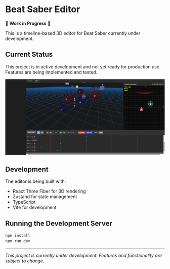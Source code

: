 # Beat Saber Editor

🚧 **Work in Progress** 🚧

This is a timeline-based 3D editor for Beat Saber currently under development.

## Current Status

This project is in active development and not yet ready for production use. Features are being implemented and tested.

![Work in Progress](./wip-2025-07-07.png)

## Development

The editor is being built with:
- React Three Fiber for 3D rendering
- Zustand for state management
- TypeScript
- Vite for development

## Running the Development Server

```bash
npm install
npm run dev
```

---

*This project is currently under development. Features and functionality are subject to change.*